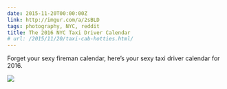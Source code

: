 ```yaml
---
date: 2015-11-20T00:00:00Z
link: http://imgur.com/a/2sBLD
tags: photography, NYC, reddit
title: The 2016 NYC Taxi Driver Calendar
# url: /2015/11/20/taxi-cab-hotties.html/
---
```


Forget your sexy fireman calendar, here’s your sexy taxi driver calendar for 2016.

<img src="http://i.imgur.com/fAyQ4fB.jpg">
